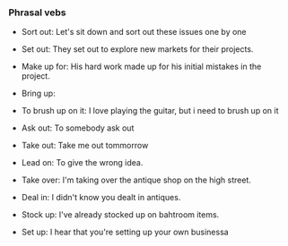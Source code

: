 ### Phrasal vebs

- Sort out: 
       Let's sit down and sort out these issues one by one

- Set out:
	They set out to explore new markets for their projects.

- Make up for:
	His hard work made up for his initial mistakes in the project.

- Bring up:


- To brush up on it:
	I love playing the guitar, but i need to brush up on it

- Ask out: To somebody ask out

- Take out: Take me out tommorrow

- Lead on: To give the wrong idea.

- Take over: I'm taking over the antique shop on the high street.

- Deal in: I didn't know you dealt in antiques.

- Stock up: I've already stocked up on bahtroom items.

- Set up: I hear that you're setting up your own businessa
 
